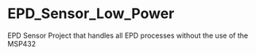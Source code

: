 # EPD_Sensor_Low_Power
EPD Sensor Project that handles all EPD processes without the use of the MSP432
